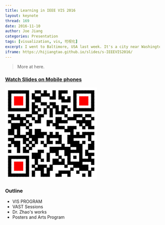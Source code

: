 ```yaml
---
title: Learning in IEEE VIS 2016
layout: keynote
thread: 169
date: 2016-11-10
author: Joe Jiang
categories: Presentation
tags: [visualization, vis, 可视化]
excerpt: I went to Baltimore, USA last week. It's a city near Washington D.C, and IEEE VIS 2016 returned to there after ten years, finally. I shared this keynote at intra-group seminar in Nov 10th, 2016.
iframe: https://hijiangtao.github.io/slides/s-IEEEVIS2016/
---
```


> More at here.

### [Watch Slides on Mobile phones](https://hijiangtao.github.io/slides/s-IEEEVIS2016/)

![](/assets/in-post/2016-11-10-Learning-in-IEEEVIS-2016.png)

### Outline

- VIS PROGRAM
- VAST Sessions
- Dr. Zhao's works
- Posters and Arts Program
